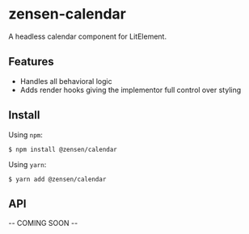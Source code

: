 # zensen-calendar

A headless calendar component for LitElement.

## Features

- Handles all behavioral logic
- Adds render hooks giving the implementor full control over styling

## Install

Using `npm`:

```
$ npm install @zensen/calendar
```

Using `yarn`:

```
$ yarn add @zensen/calendar
```

## API

-- COMING SOON --
